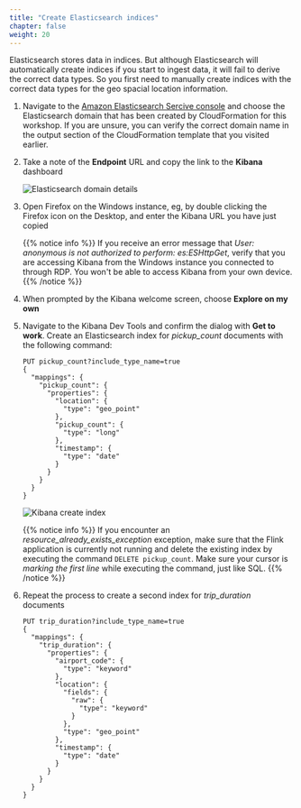 ```yaml
---
title: "Create Elasticsearch indices"
chapter: false
weight: 20
---
```


Elasticsearch stores data in indices. But although Elasticsearch will automatically create indices if you start to ingest data, it will fail to derive the correct data types. So you first need to manually create indices with the correct data types for the geo spacial location information.

1. Navigate to the [Amazon Elasticsearch Sercive console](https://console.aws.amazon.com/es/) and choose the Elasticsearch domain that has been created by CloudFormation for this workshop. If you are unsure, you can verify the correct domain name in the output section of the CloudFormation template that you visited earlier.

1. Take a note of the **Endpoint** URL and copy the link to the **Kibana** dashboard

	![Elasticsearch domain details](/images/aes-domain-details.png)

1. Open Firefox on the Windows instance, eg, by double clicking the Firefox icon on the Desktop, and enter the Kibana URL you have just copied

	{{% notice info %}}
If you receive an error message that *User: anonymous is not authorized to perform: es:ESHttpGet*, verify that you are accessing Kibana from the Windows instance you connected to through RDP. You won't be able to access Kibana from your own device.
	{{% /notice %}}

1. When prompted by the Kibana welcome screen, choose **Explore on my own**

1. Navigate to the Kibana Dev Tools and confirm the dialog with **Get to work**. Create an Elasticsearch index for *pickup_count* documents with the following command:

	```
	PUT pickup_count?include_type_name=true
	{
	  "mappings": {
	    "pickup_count": {
	      "properties": {
	        "location": {
	          "type": "geo_point"
	        },
	        "pickup_count": {
	          "type": "long"
	        },
	        "timestamp": {
	          "type": "date"
	        }
	      }
	    }
	  }
	}
	```

	![Kibana create index](/images/kibana-1-create-index.png)

	{{% notice info %}}
If you encounter an *resource_already_exists_exception* exception, make sure that the Flink application is currently not running and delete the existing index by executing the command `DELETE pickup_count`.
Make sure your cursor is *marking the first line* while executing the command, just like SQL.
	{{% /notice %}}

1. Repeat the process to create a second index for *trip_duration* documents

	```
	PUT trip_duration?include_type_name=true
	{
	  "mappings": {
	    "trip_duration": {
	      "properties": {
	        "airport_code": {
	          "type": "keyword"
	        },
	        "location": {
	          "fields": {
	            "raw": {
	              "type": "keyword"
	            }
	          },
	          "type": "geo_point"
	        },
	        "timestamp": {
	          "type": "date"
	        }
	      }
	    }
	  }
	}
	```
